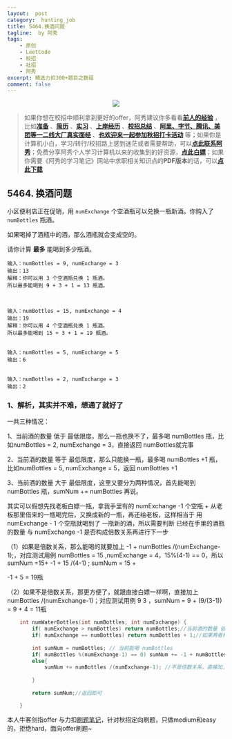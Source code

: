 ```yaml
---
layout:  post
category:  hunting_job
title: 5464.换酒问题
tagline:  by 阿秀
tags:
    - 原创
    - LeetCode
    - 校招
    - 社招
    - 阿秀
excerpt: 精选力扣300+题目之数组
comment: false
---
```




<div align="center">
  <a href="/notes/05-xiustar/01-xiustar_reading_guide/01-introduce.html#阿秀组建了一个校招学习圈子">
      <img src="https://axiu-image-bed.oss-cn-shanghai.aliyuncs.com/img/202302042310919.png">
  </a></div>



> 如果你想在校招中顺利拿到更好的offer，阿秀建议你多看看<font style="font-weight:bold; color:#4169E1;text-decoration:underline;">[前人的经验](/notes/05-xiustar/01-xiustar_reading_guide/01-introduce.md)</font> ，比如<font style="font-weight:bold; color:#4169E1;text-decoration:underline;">[准备](/notes/05-xiustar/02-campus_prepare/02-01-校招重要时间点科普.md)</font> 、<font style="font-weight:bold; color:#4169E1;text-decoration:underline;">[简历](/notes/05-xiustar/03-resume/01-00-简历开篇词.md)</font> 、<font style="font-weight:bold; color:#4169E1;text-decoration:underline;">[实习](/notes/05-xiustar/04-school_practice/20220320-从公司角度来看，为什么要招实习生.md)</font> 、<font style="font-weight:bold; color:#4169E1;text-decoration:underline;">[上岸经历](/notes/05-xiustar/09-question_answer/20220817.md)</font> 、<font style="font-weight:bold; color:#4169E1;text-decoration:underline;">[校招总结](/notes/05-xiustar/05-campus_recruitment/2020-12-16-双非渣硕的秋招之路总结（已拿抖音研发岗SP）.md)</font> 、<font style="font-weight:bold; color:#4169E1;text-decoration:underline;">[阿里、字节、腾讯、美团等一二线大厂真实面经](/notes/07-resources/01-free/04-schoolSchample.md)</font> 、<font style="font-weight:bold; color:#4169E1;text-decoration:underline;">[也欢迎来一起参加秋招打卡活动](/notes/05-xiustar/01-xiustar_reading_guide/01-introduce.html#阿秀组建了一个校招学习圈子)</font> 等；如果你是计算机小白，学习/转行/校招路上感到迷茫或者需要帮助，可以<font style="font-weight:bold; color:#4169E1;text-decoration:underline;">[点此联系阿秀](/notes/08-other/02-question.md#_4、阿秀-如何才能联系到你)</font>；免费分享阿秀个人学习计算机以来的收集到的好资源，<font style="font-weight:bold; color:#4169E1;text-decoration:underline;">[点此白嫖](/notes/07-resources/01-free/01-introduce.md)</font>；如果你需要《阿秀的学习笔记》网站中求职相关知识点的**PDF版本**的话，可以<font style="font-weight:bold; color:#4169E1;text-decoration:underline;">[点此下载](/notes/08-other/02-question.md#_5、如何下载阿秀的学习笔记内容pdf版本)</font> 





<p id="换酒问题"></p>


## 5464. 换酒问题

小区便利店正在促销，用 `numExchange` 个空酒瓶可以兑换一瓶新酒。你购入了 `numBottles` 瓶酒。

如果喝掉了酒瓶中的酒，那么酒瓶就会变成空的。

请你计算 **最多** 能喝到多少瓶酒。

```
输入：numBottles = 9, numExchange = 3
输出：13
解释：你可以用 3 个空酒瓶兑换 1 瓶酒。
所以最多能喝到 9 + 3 + 1 = 13 瓶酒。



输入：numBottles = 15, numExchange = 4
输出：19
解释：你可以用 4 个空酒瓶兑换 1 瓶酒。
所以最多能喝到 15 + 3 + 1 = 19 瓶酒。


输入：numBottles = 5, numExchange = 5
输出：6


输入：numBottles = 2, numExchange = 3
输出：2
```

### 1、解析，其实并不难，想通了就好了

一共三种情况：

1、当前酒的数量 低于 最低限度，那么一瓶也换不了，最多喝 numBottles 瓶，比如numBottles = 2, numExchange = 3，直接返回 numBottles就完事

2、当前酒的数量 等于 最低限度，那么只能换一瓶，最多喝 numBottles  +1 瓶，比如numBottles = 5, numExchange = 5，返回 numBottles +1 



3、当前酒的数量 大于 最低限度，这里又要分为两种情况，首先能喝到numBottles 瓶，sumNum  += numBottles 再说。

其实可以假想先找老板白嫖一瓶，拿我手里有的 numExchange -1 个空瓶 + 从老板那里借来的一瓶喝完后，又换成新的一瓶，再还给老板，这样相当于 用 numExchange - 1 个空瓶就喝到了 一瓶新的酒，所以需要判断 已经在手里的酒瓶的数量 与 numExchange -1 是否构成倍数关系再进行下一步

（1）如果是倍数关系，那么能喝的就要加上 -1  + numBottles /(numExchange-1);，对应测试用例 numBottles = 15 ,numExchange =  4，15%(4-1) == 0，所以  sumNum =15+ -1 + 15 /(4-1) ; sumNum = 15 + 

-1 + 5 = 19瓶

（2）如果不是倍数关系，那更方便了，就跟直接白嫖一样啊，直接加上  numBottles /(numExchange-1)；对应测试用例  9  3 ，sumNum = 9 + (9/(3-1)) = 9 + 4 = 11瓶

~~~cpp
    int numWaterBottles(int numBottles, int numExchange) {
        if( numExchange > numBottles) return numBottles;//当前酒的数量 低于 最低限度，一瓶也换不了，最多喝 numBottles 瓶
        if( numExchange == numBottles) return numBottles + 1;//如果两者相同，只能拿喝完的 空瓶 换一瓶，直接加上 1 就完事
        
        int sumNum = numBottles; // 当前能喝 numBottles
        if( numBottles %(numExchange-1) == 0) sumNum += -1 + numBottles /(numExchange-1);//其实可以假想先找老板白嫖一瓶，拿我手里有的 numExchange -1 个空瓶 + 从老板那里借来的一瓶喝完后，又换成新的一瓶，再还给老板，这样相当于 用 numExchange - 1 个空瓶就喝到了 一瓶新的酒，所以需要判断 拿到手的酒的数量 与 numExchange -1 是否是倍数关系，如果是，那么能喝的就要加上 -1，对应测试用例15  4  
        else{
            sumNum += numBottles /(numExchange-1); //不是倍数关系，直接加上就完事  对应测试用例  9  3 
            
        }
        
        return sumNum;//返回即可

    }
~~~

 本人牛客剑指offer 与力扣[刷题笔记](https://github.com/forthespada/LeetCode)，针对秋招定向刷题，只做medium和easy的，拒绝hard，面向offer刷题~ 
